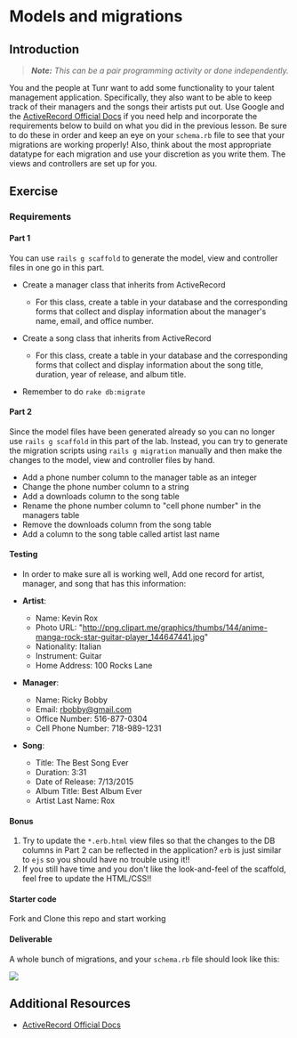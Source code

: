 # Models and migrations

## Introduction

> ***Note:*** _This can be a pair programming activity or done independently._

You and the people at Tunr want to add some functionality to your talent management application.  Specifically, they also want to be able to keep track of their managers and the songs their artists put out. Use Google and the [ActiveRecord Official Docs](http://edgeguides.rubyonrails.org/active_record_migrations.html) if you need help and incorporate the requirements below to build on what you did in the previous lesson.  Be sure to do these in order and keep an eye on your ```schema.rb``` file to see that your migrations are working properly!  Also, think about the most appropriate datatype for each migration and use your discretion as you write them.  The views and controllers are set up for you.

## Exercise

### Requirements

#### Part 1
  You can use `rails g scaffold` to generate the model, view and controller files in one go in this part.

  - Create a manager class that inherits from ActiveRecord

    - For this class, create a table in your database and the corresponding forms that collect and display information about the manager's name, email, and office number.

  - Create a song class that inherits from ActiveRecord

    - For this class, create a table in your database and the corresponding forms that collect and display information about the song title, duration, year of release, and album title.

  - Remember to do `rake db:migrate`

#### Part 2
  Since the model files have been generated already so you can no longer use `rails g scaffold` in this part of the lab. Instead, you can try to generate the migration scripts using `rails g migration` manually and then make the changes to the model, view and controller files by hand.

  - Add a phone number column to the manager table as an integer
  - Change the phone number column to a string
  - Add a downloads column to the song table
  - Rename the phone number column to "cell phone number" in the managers table
  - Remove the downloads column from the song table
  - Add a column to the song table called artist last name

#### Testing

  - In order to make sure all is working well, Add one record for artist, manager, and song that has this information:

  - **Artist**:

    - Name: Kevin Rox
    - Photo URL: "http://png.clipart.me/graphics/thumbs/144/anime-manga-rock-star-guitar-player_144647441.jpg"
    - Nationality: Italian
    - Instrument: Guitar
    - Home Address: 100 Rocks Lane

  - **Manager**:

    - Name: Ricky Bobby
    - Email: rbobby@gmail.com
    - Office Number: 516-877-0304
    - Cell Phone Number: 718-989-1231

  - **Song**:

    - Title: The Best Song Ever
    - Duration: 3:31
    - Date of Release: 7/13/2015
    - Album Title: Best Album Ever
    - Artist Last Name: Rox

#### Bonus
  1. Try to update the `*.erb.html` view files so that the changes to the DB columns in Part 2 can be reflected in the application? `erb` is just similar to `ejs` so you should have no trouble using it!!
  1. If you still have time and you don't like the look-and-feel of the scaffold, feel free to update the HTML/CSS!!


#### Starter code

Fork and Clone this repo and start working

#### Deliverable

A whole bunch of migrations, and your ```schema.rb``` file should look like this:

![](http://s29.postimg.org/4sw62q90n/Screen_Shot_2015_07_13_at_12_00_36_PM.png)

## Additional Resources

- [ActiveRecord Official Docs](http://edgeguides.rubyonrails.org/active_record_migrations.html)
